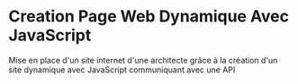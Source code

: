 # Creation Page Web Dynamique Avec JavaScript
 Mise en place d'un site internet d'une architecte grâce à la création d'un site dynamique avec JavaScript communiquant avec une API
